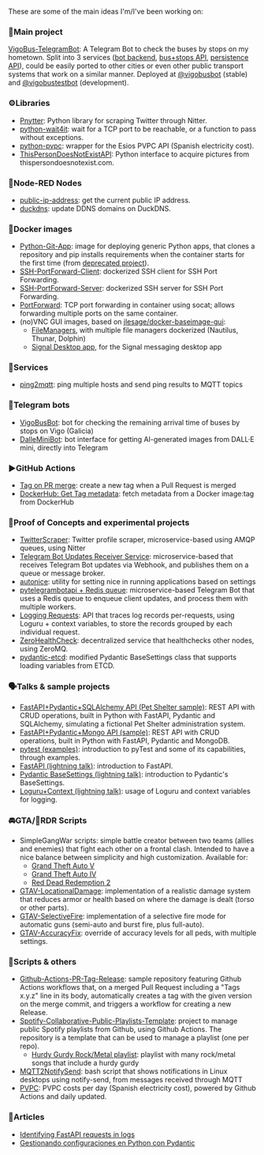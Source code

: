 These are some of the main ideas I'm/I've been working on:

### 💫Main project

[VigoBus-TelegramBot](https://github.com/David-Lor/VigoBus-TelegramBot): A Telegram Bot to check the buses by stops on my hometown.
Split into 3 services ([bot backend](https://github.com/David-Lor/VigoBus-TelegramBot), [bus+stops API](https://github.com/David-Lor/Python_VigoBusAPI), [persistence API](https://github.com/David-Lor/Telegram-BusBot-DataManager)),
could be easily ported to other cities or even other public transport systems that work on a similar manner.
Deployed at [@vigobusbot](https://telegram.me/vigobusbot) (stable) and [@vigobustestbot](https://telegram.me/vigobustestbot) (development).

### ⚙️Libraries

- [Pnytter](https://github.com/David-Lor/pnytter): Python library for scraping Twitter through Nitter.
- [python-wait4it](https://github.com/David-Lor/python-wait4it): wait for a TCP port to be reachable, or a function to pass without exceptions.
- [python-pvpc](https://github.com/David-Lor/python-pvpc): wrapper for the Esios PVPC API (Spanish electricity cost).
- [ThisPersonDoesNotExistAPI](https://github.com/David-Lor/ThisPersonDoesNotExistAPI): Python interface to acquire pictures from thispersondoesnotexist.com.

### 🔀Node-RED Nodes

- [public-ip-address](https://github.com/David-Lor/node-red-contrib-public-ip-address): get the current public IP address.
- [duckdns](https://github.com/David-Lor/node-red-contrib-duckdns): update DDNS domains on DuckDNS.

### 🐳Docker images

- [Python-Git-App](https://github.com/David-Lor/Docker-Python-Git-App): image for deploying generic Python apps, that clones a repository and pip installs requirements when the container starts for the first time (from [deprecated project](https://github.com/David-Lor/Docker-Python-Autoclonable-App)).
- [SSH-PortForward-Client](https://github.com/David-Lor/Docker-SSH-Port-Forward-Client): dockerized SSH client for SSH Port Forwarding.
- [SSH-PortForward-Server](https://github.com/David-Lor/Docker-SSH-Port-Forward-Server): dockerized SSH server for SSH Port Forwarding.
- [PortForward](https://github.com/David-Lor/Docker-PortForward): TCP port forwarding in container using socat; allows forwarding multiple ports on the same container.
- (no)VNC GUI images, based on [jlesage/docker-baseimage-gui](https://github.com/jlesage/docker-baseimage-gui):
    - [FileManagers](https://github.com/David-Lor/Docker-FileManagers-GUI), with multiple file managers dockerized (Nautilus, Thunar, Dolphin)
    - [Signal Desktop app](https://github.com/David-Lor/Docker-Signal-Desktop-GUI), for the Signal messaging desktop app

### 🚉Services

- [ping2mqtt](https://github.com/David-Lor/ping2mqtt): ping multiple hosts and send ping results to MQTT topics

### 🤖Telegram bots

- [VigoBusBot](https://github.com/David-Lor/VigoBus-TelegramBot): bot for checking the remaining arrival time of buses by stops on Vigo (Galicia)
- [DalleMiniBot](https://github.com/David-Lor/dalle-mini-telegram-bot): bot interface for getting AI-generated images from DALL·E mini, directly into Telegram

### ▶️GitHub Actions

- [Tag on PR merge](https://github.com/David-Lor/action-tag-on-pr-merge): create a new tag when a Pull Request is merged
- [DockerHub: Get Tag metadata](https://github.com/David-Lor/action-dockerhub-get-tag-metadata): fetch metadata from a Docker image:tag from DockerHub

### 🧪Proof of Concepts and experimental projects

- [TwitterScraper](https://github.com/David-Lor/twitterscraper): Twitter profile scraper, microservice-based using AMQP queues, using Nitter
- [Telegram Bot Updates Receiver Service](https://github.com/David-Lor/TelegramBot-Webhook-Updates-Receiver-Service): microservice-based that receives Telegram Bot updates via Webhook, and publishes them on a queue or message broker.
- [autonice](https://github.com/David-Lor/autonice): utility for setting nice in running applications based on settings
- [pytelegrambotapi + Redis queue](https://github.com/David-Lor/pytelegrambotapi-redisqueue_POC): microservice-based Telegram Bot that uses a Redis queue to enqueue client updates, and process them with multiple workers.
- [Logging Requests](https://github.com/David-Lor/Logging-Requests-POC): API that traces log records per-requests, using Loguru + context variables, to store the records grouped by each individual request.
- [ZeroHealthCheck](https://github.com/David-Lor/ZeroHealthCheck): decentralized service that healthchecks other nodes, using ZeroMQ.
- [pydantic-etcd](https://github.com/David-Lor/pydantic-etcd): modified Pydantic BaseSettings class that supports loading variables from ETCD.

### 🗣Talks & sample projects

- [FastAPI+Pydantic+SQLAlchemy API (Pet Shelter sample)](https://github.com/David-Lor/FastAPI-Pydantic-SQLAlchemy-PetShelter-API): REST API with CRUD operations, built in Python with FastAPI, Pydantic and SQLAlchemy, simulating a fictional Pet Shelter administration system.
- [FastAPI+Pydantic+Mongo API (sample)](https://github.com/David-Lor/FastAPI-Pydantic-Mongo_Sample_CRUD_API): REST API with CRUD operations, built in Python with FastAPI, Pydantic and MongoDB.
- [pytest (examples)](https://github.com/David-Lor/pytest-talk-examples): introduction to pyTest and some of its capabilities, through examples.
- [FastAPI (lightning talk)](https://github.com/David-Lor/FastAPI_LightningTalk-Notebook): introduction to FastAPI.
- [Pydantic BaseSettings (lightning talk)](https://github.com/David-Lor/Pydantic-BaseSettings-lightning-talk): introduction to Pydantic's BaseSettings.
- [Loguru+Context (lightning talk)](https://github.com/David-Lor/Loguru-Context-examples-lightning-talk): usage of Loguru and context variables for logging.

### 🚘GTA/🐎RDR Scripts

- SimpleGangWar scripts: simple battle creator between two teams (allies and enemies) that fight each other on a frontal clash. Intended to have a nice balance between simplicity and high customization. Available for:
    - [Grand Theft Auto V](https://github.com/David-Lor/GTAV-SimpleGangWar)
    - [Grand Theft Auto IV](https://github.com/David-Lor/GTAIV-SimpleGangWar)
    - [Red Dead Redemption 2](https://github.com/David-Lor/RDR2-SimpleGangWar)
- [GTAV-LocationalDamage](https://github.com/David-Lor/LocationalDamage): implementation of a realistic damage system that reduces armor or health based on where the damage is dealt (torso or other parts).
- [GTAV-SelectiveFire](https://github.com/David-Lor/SelectiveFire): implementation of a selective fire mode for automatic guns (semi-auto and burst fire, plus full-auto).
- [GTAV-AccuracyFix](https://github.com/David-Lor/AccuracyFix): override of accuracy levels for all peds, with multiple settings.

### 🧸Scripts & others

- [Github-Actions-PR-Tag-Release](https://github.com/David-Lor/Github-Actions-PR-Tag-Release): sample repository featuring Github Actions workflows that, on a merged Pull Request including a "Tags x.y.z" line in its body, automatically creates a tag with the given version on the merge commit, and triggers a workflow for creating a new Release.
- [Spotify-Collaborative-Public-Playlists-Template](https://github.com/David-Lor/Spotify-Collaborative-Public-Playlists-Template): project to manage public Spotify playlists from Github, using Github Actions. The repository is a template that can be used to manage a playlist (one per repo).
    - [Hurdy Gurdy Rock/Metal playlist](https://github.com/David-Lor/HurdyGurdy-Rock-Metal-Spotify-Playlist): playlist with many rock/metal songs that include a hurdy gurdy
- [MQTT2NotifySend](https://github.com/David-Lor/MQTT2NotifySend): bash script that shows notifications in Linux desktops using notify-send, from messages received through MQTT
- [PVPC](https://github.com/David-Lor/pvpc): PVPC costs per day (Spanish electricity cost), powered by Github Actions and daily updated.

### 📖Articles

- [Identifying FastAPI requests in logs](https://davidlor.medium.com/identifying-fastapi-requests-in-logs-bac3284a6aa)
- [Gestionando configuraciones en Python con Pydantic](https://www.enmilocalfunciona.io/gestionando-configuraciones-en-python-con-pydantic)
